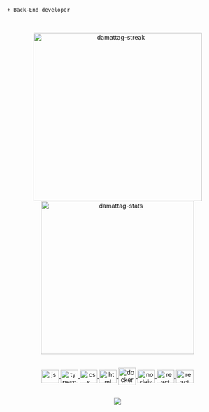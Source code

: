 ```
+ Back-End developer
```
<br>
<p align="left">
  <a href="https://github-readme-stats.vercel.app/api/pin/?username=damattag&repo=github-readme-stats">
</p>


<div align="center">

<img src="https://streak-stats.demolab.com?user=damattag&theme=transparent&title_color=F76C82&mode=weekly" width="385px" alt="damattag-streak">
<img src="https://github-readme-stats.vercel.app/api?username=damattag&theme=transparent" width="350px" alt="damattag-stats">
</div>

<br>

<p align="center">
  <img align="center" width="40" height="30" src="https://cdn.jsdelivr.net/gh/devicons/devicon/icons/javascript/javascript-plain.svg" alt="js">
  <img align="center" width="40" height="30" src="https://cdn.jsdelivr.net/gh/devicons/devicon/icons/typescript/typescript-plain.svg" alt="typescript">
  <img align="center" width="40" height="30" src="https://cdn.jsdelivr.net/gh/devicons/devicon/icons/css3/css3-original.svg" alt="css">
  <img align="center" width="40" height="30" src="https://cdn.jsdelivr.net/gh/devicons/devicon/icons/html5/html5-original.svg" alt="html">
  <img align="center" width="40" height="40" src="https://cdn.jsdelivr.net/gh/devicons/devicon/icons/docker/docker-original.svg" alt="docker">
  <img align="center" width="40" height="30" src="https://cdn.jsdelivr.net/gh/devicons/devicon/icons/nodejs/nodejs-original.svg" alt="nodejs">
  <img align="center" width="40" height="30" src="https://cdn.jsdelivr.net/gh/devicons/devicon/icons/react/react-original.svg" alt="react">
  <img align="center" width="40" height="30" src="https://cdn.jsdelivr.net/gh/devicons/devicon/icons/nextjs/nextjs-original.svg" alt="react">
  </p>
  
  ##
  
<p align="center">
  <a href="https://www.linkedin.com/in/guilherme-da-matta/"><img src="https://img.shields.io/badge/LinkedIn-0077B5?style=for-the-badge&logo=linkedin&logoColor=white"></a>
</p>
